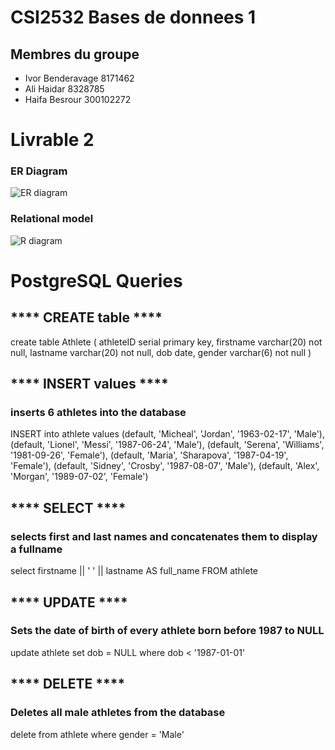 # CSI2532 Bases de donnees 1

## Membres du groupe

* Ivor Benderavage  8171462
* Ali Haidar        8328785
* Haifa Besrour     300102272

# Livrable 2
### ER Diagram
![ER diagram](https://github.com/professor-forward/projet-csi2532_team/blob/master/ERModelLivrable2.png)

### Relational model
![R diagram](https://github.com/professor-forward/projet-csi2532_team/blob/master/R-model.png)


# PostgreSQL Queries 

## **** CREATE table ****
create table Athlete (
	athleteID serial primary key,
	firstname varchar(20) not null,
	lastname varchar(20) not null,
	dob date,
	gender varchar(6) not null
)

## **** INSERT values ****
### inserts 6 athletes into the database
INSERT into athlete 
values 
(default, 'Micheal', 'Jordan', '1963-02-17', 'Male'),
(default, 'Lionel', 'Messi', '1987-06-24', 'Male'),
(default, 'Serena', 'Williams', '1981-09-26', 'Female'),
(default, 'Maria', 'Sharapova', '1987-04-19', 'Female'),
(default, 'Sidney', 'Crosby', '1987-08-07', 'Male'),
(default, 'Alex', 'Morgan', '1989-07-02', 'Female')


## **** SELECT ****
### selects first and last names and concatenates them to display a fullname 
select 
	firstname || ' ' || lastname AS full_name
FROM
	athlete

## **** UPDATE ****
### Sets the date of birth of every athlete born before 1987 to NULL
update athlete
set dob = NULL
where dob < '1987-01-01'


## **** DELETE ****
### Deletes all male athletes from the database
delete from athlete
where gender = 'Male'




